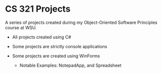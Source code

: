 # CS 321 Projects

A series of projects created during my Object-Oriented Software Principles course at WSU.

- All projects created using C#
- Some projects are strictly console applications
- Some projects are created using WinForms

   - Notable Examples: NotepadApp, and Spreadsheet
